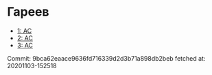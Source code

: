 # Гареев
- [1: AC](1.md)
- [2: AC](2.md)
- [3: AC](3.md)

Commit: 9bca62eaace9636fd716339d2d3b71a898db2beb
 fetched at: 20201103-152518
